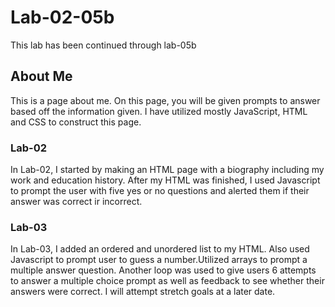# Lab-02-05b
This lab has been continued through lab-05b
## About Me
This is a page about me. On this page, you will be given prompts to answer based off the information given. I have utilized mostly JavaScript, HTML and CSS to construct this page.
### Lab-02
In Lab-02, I started by making an HTML page with a biography including my work and education history. After my HTML was finished, I used Javascript to prompt the user with five yes or no questions and alerted them if their answer was correct ir incorrect.
### Lab-03
In Lab-03, I added an ordered and unordered list to my HTML. Also used Javascript to prompt user to guess a number.Utilized arrays to prompt a multiple answer question. Another loop was used to give users 6 attempts to answer a multiple choice prompt as well as feedback to see whether their answers were correct. I will attempt stretch goals at a later date.


